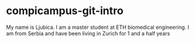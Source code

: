 # compicampus-git-intro

My name is Ljubica. I am a master student at ETH biomedical engineering. I am from Serbia and have been living in Zurich for 1 and a half years
